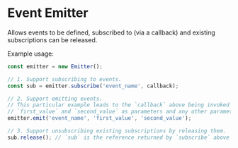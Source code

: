 # Event Emitter

Allows events to be defined, subscribed to (via a callback) and existing subscriptions can be released.

Example usage:

```js
const emitter = new Emitter();

// 1. Support subscribing to events.
const sub = emitter.subscribe('event_name', callback);

// 2. Support emitting events.
// This particular example leads to the `callback` above being invoked with
// `first_value` and `second_value` as parameters and any other parameters.
emitter.emit('event_name', 'first_value', 'second_value');

// 3. Support unsubscribing existing subscriptions by releasing them.
sub.release(); // `sub` is the reference returned by `subscribe` above
```
